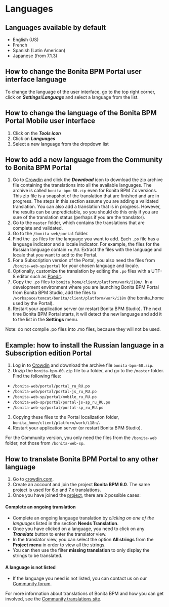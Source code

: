 # Languages

## Languages available by default 

* English (US)
* French
* Spanish (Latin American)
* Japanese (from 7.1.3)

## How to change the Bonita BPM Portal user interface language

To change the language of the user interface, go to the top right corner, click on _**Settings**_/_**Language**_ and select a language from the list.

## How to change the language of the Bonita BPM Portal Mobile user interface

1. Click on the _**Tools icon**_
2. Click on _**Languages**_
3. Select a new language from the dropdown list

## How to add a new language from the Community to Bonita BPM Portal

1. Go to [Crowdin](http://translate.bonitasoft.org/) and click the **_Download_** icon to download the zip archive file containing the translations into all the available languages. 
The archive is called `bonita-bpm-60.zip` even for Bonita BPM 7.x versions.
This zip file is a snapshot of the translation that are finished and are in progress. The steps in this section assume you are adding a validated translation. You can also add a translation that is in progress. However, the results can be unpredictable, so you should do this only if you are sure of the translation status (perhaps if you are the translator). 
2. Go to the `master` folder, which contains the translations that are complete and validated.
3. Go to the `/bonita-web/portal` folder. 
4. Find the `.po` files for the language you want to add. Each `.po` file has a language indicator and a locale indicator. 
For example, the files for the Russian language contain `ru_RU`. Extract the files with the language and locale that you want to add to the Portal.
5. For a Subscription version of the Portal, you also need the files from `/bonita-web-sp/portal` for your chosen language and locale.
6. Optionally, customize the translation by editing the `.po` files with a UTF-8 editor such as [Poedit](http://www.poedit.net/).
7. Copy the `.po` files to `bonita_home/client/platform/work/i18n/`. 
In a development environment where you are launching Bonita BPM Portal from Bonita BPM Studio, add the files to `/workspace/tomcat/bonita/client/platform/work/i18n` (the bonita\_home used by the Portal).
8. Restart your application server (or restart Bonita BPM Studio). The next time Bonita BPM Portal starts, it will detect the new language and add it to the list in the **Settings** menu.

Note: do not compile .po files into .mo files, because they will not be used.

## Example: how to install the Russian language in a Subscription edition Portal

1. Log in to [Crowdin](http://translate.bonitasoft.org/) and download the archive file `bonita-bpm-60.zip`.
2. Unzip the `bonita-bpm-60.zip` file to a folder, and go to the `/master` folder. Find the following files:
  * `/bonita-web/portal/portal_ru_RU.po`
  * `/bonita-web/portal/portal-js_ru_RU.po`
  * `/bonita-web-sp/portal/mobile_ru_RU.po`
  * `/bonita-web-sp/portal/portal-js-sp_ru_RU.po`
  * `/bonita-web-sp/portal/portal-sp_ru_RU.po`
3. Copying these files to the Portal localization folder, `bonita_home/client/platform/work/i18n/`.
4. Restart your application server (or restart Bonita BPM Studio). 

For the Community version, you only need the files from the `/bonita-web` folder, not those from `/bonita-web-sp`.

## How to translate Bonita BPM Portal to any other language

1. Go to [crowdin.com](http://crowdin.com).
2. Create an account and join the project **Bonita BPM 6.0**. The same project is used for 6.x and 7.x translations.
3. Once you have joined the [project](http://crowdin.com/project/bonita-bpm-60), there are 2 possible cases:

#### Complete an ongoing translation

* Complete an ongoing language translation by _clicking on one of the languages_ listed in the section **Needs Translation**.
* Once you have clicked on a language, you need to click on any _**Translate**_ button to enter the translator view.
* In the translator view, you can select the option **All strings** from the **Project menu** in order to view all the strings.
* You can then use the filter **missing translation** to only display the strings to be translated.

#### A language is not listed

* If the language you need is not listed, you can contact us on our [Community forum](http://community.bonitasoft.com/groups/community-tools/new-bug-tracker-and-traduction-tools-jira-and-crowdin).

For more information about translations of Bonita BPM and how you can get involved, see the [Community translations site](http://community.bonitasoft.com/contribute/translate).